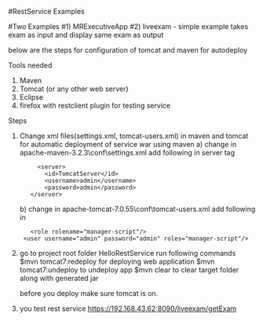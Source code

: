 #RestService Examples

#Two Examples
#1) MRExecutiveApp
#2) liveexam - simple example takes exam as input and display same exam as output

below are the steps for configuration of tomcat and maven for autodeploy

Tools needed 
1) Maven
2) Tomcat (or any other web server)
3) Eclipse
4) firefox with restclient plugin for testing service


Steps 

1) Change xml files(settings.xml, tomcat-users.xml) in maven and tomcat for 
     automatic deployment of service war using maven
    a) change in  apache-maven-3.2.3\conf\settings.xml 
          add following in server tag  <servers>

            <server>
              <id>TomcatServer</id>
              <username>admin</username>
              <password>admin</password>
          </server>
   
      
    b) change in apache-tomcat-7.0.55\conf\tomcat-users.xml
        add following in <tomcat-users>

          <role rolename="manager-script"/>
        <user username="admin" password="admin" roles="manager-script"/> 


2)  go  to project root folder  HelloRestService
    run following commands
         $mvn tomcat7:redeploy  for deploying web application
         $mvn tomcat7:undeploy  to undeploy app
         $mvn clear to clear target folder along with generated jar 

     before you deploy make sure tomcat is on.

3) you test rest service 
    https://192.168.43.62:8090/liveexam/getExam 

